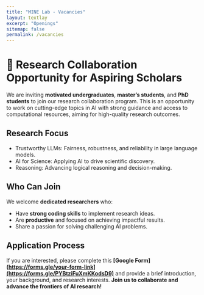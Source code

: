 ```yaml
---
title: "MINE Lab - Vacancies"
layout: textlay
excerpt: "Openings"
sitemap: false
permalink: /vacancies
---
```


# 🌟 Research Collaboration Opportunity for Aspiring Scholars  

We are inviting **motivated undergraduates**, **master’s students**, and **PhD students** to join our research collaboration program. This is an opportunity to work on cutting-edge topics in AI with strong guidance and access to computational resources, aiming for high-quality research outcomes.   

## Research Focus  
- Trustworthy LLMs: Fairness, robustness, and reliability in large language models.  
- AI for Science: Applying AI to drive scientific discovery.  
- Reasoning: Advancing logical reasoning and decision-making.  

## Who Can Join  
We welcome **dedicated researchers** who:  
- Have **strong coding skills** to implement research ideas.  
- Are **productive** and focused on achieving impactful results.  
- Share a passion for solving challenging AI problems.  

## Application Process  
If you are interested, please complete this **[Google Form](https://forms.gle/your-form-link](https://forms.gle/PYBtziFuXmKKodsD9)** and provide a brief introduction, your background, and research interests. 
**Join us to collaborate and advance the frontiers of AI research!**


